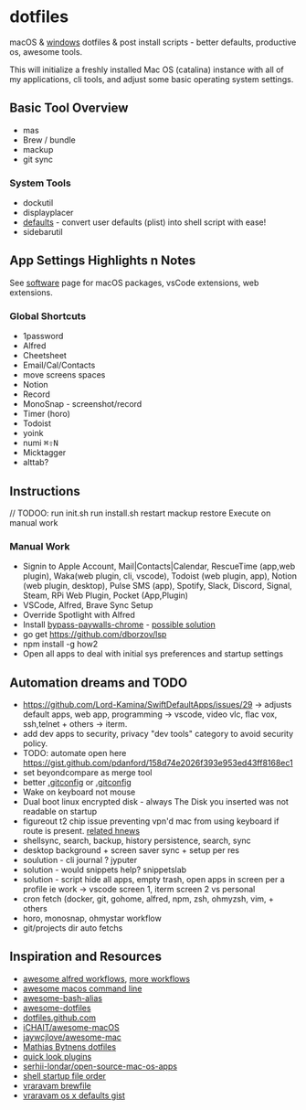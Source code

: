 # dotfiles

macOS & [windows](./win10/readme.md) dotfiles & post install scripts - better defaults, productive os, awesome tools.

This will initialize a freshly installed Mac OS (catalina) instance with all of my applications, cli tools, and adjust some basic operating system settings.

## Basic Tool Overview

* mas
* Brew / bundle
* mackup
* git sync

### System Tools

* dockutil
* displayplacer
* [defaults](https://github.com/aerobounce/defaults.sh) - convert user defaults (plist) into shell script with ease!
* sidebarutil

## App Settings Highlights n Notes

See [software](./Software.md) page for macOS packages, vsCode extensions, web extensions.

### Global Shortcuts

* 1password
* Alfred
* Cheetsheet
* Email/Cal/Contacts
* move screens spaces
* Notion
* Record
* MonoSnap - screenshot/record
* Timer (horo)
* Todoist
* yoink
* numi  <kbd>⌘</kbd><kbd>⇧</kbd><kbd>N</kbd>
* Micktagger
* alttab?

## Instructions

// TODOO:
run init.sh
run install.sh
restart
mackup restore
Execute on manual work

### Manual Work

* Signin to Apple Account, Mail|Contacts|Calendar, RescueTime (app,web plugin), Waka(web plugin, cli, vscode), Todoist (web plugin, app), Notion (web plugin, desktop), Pulse SMS (app), Spotify, Slack, Discord, Signal, Steam, RPi Web Plugin, Pocket (App,Plugin)
* VSCode, Alfred, Brave Sync Setup
* Override Spotlight with Alfred
* Install [bypass-paywalls-chrome](https://github.com/iamadamdev/bypass-paywalls-chrome.git) - [possible solution](https://stackoverflow.com/questions/16800696/how-install-crx-chrome-extension-via-command-line)
* go get https://github.com/dborzov/lsp
* npm install -g how2
* Open all apps to deal with initial sys preferences and startup settings

## Automation dreams and TODO

* https://github.com/Lord-Kamina/SwiftDefaultApps/issues/29 -> adjusts default apps, web app, programming -> vscode, video vlc, flac vox,  ssh,telnet + others -> iterm.
* add dev apps to security, privacy "dev tools" category to avoid security policy.
* TODO: automate open here https://gist.github.com/pdanford/158d74e2026f393e953ed43ff8168ec1
* set beyondcompare as merge tool
* better [.gitconfig](https://github.com/mathiasbynens/dotfiles/blob/main/.gitconfig) or [.gitconfig](https://github.com/atomantic/dotfiles/blob/master/homedir/.gitconfig)
* Wake on keyboard not mouse
* Dual boot linux encrypted disk - always The Disk you inserted was not readable on startup
* figureout t2 chip issue preventing vpn'd mac from using keyboard if route is present. [related hnews](https://news.ycombinator.com/item?id=24838816)
* shellsync, search, backup, history persistence, search, sync
* desktop background + screen saver sync + setup per res
* soulution - cli journal ? jyputer
* solution - would snippets help? snippetslab
* solution - script hide all apps, empty trash, open apps in screen per a profile ie work -> vscode screen 1, iterm screen 2 vs personal
* cron fetch (docker, git, gohome, alfred, npm, zsh, ohmyzsh, vim, + others
* horo, monosnap, ohmystar workflow
* git/projects dir auto fetchs

## Inspiration and Resources

* [awesome alfred workflows](https://github.com/alfred-workflows/awesome-alfred-workflows), [more workflows](https://github.com/zenorocha/alfred-workflows)
* [awesome macos command line](https://github.com/herrbischoff/awesome-macos-command-line)
* [awesome-bash-alias](https://github.com/vikaskyadav/awesome-bash-alias)
* [awesome-dotfiles](https://github.com/webpro/awesome-dotfiles)
* [dotfiles.github.com](https://github.com/dotfiles/dotfiles.github.com)
* [iCHAIT/awesome-macOS](https://github.com/iCHAIT/awesome-macOS)
* [jaywcjlove/awesome-mac](https://github.com/jaywcjlove/awesome-mac#readme)
* [Mathias Bytnens dotfiles](https://github.com/mathiasbynens/dotfiles)
* [quick look plugins](https://github.com/sindresorhus/quick-look-plugins)
* [serhii-londar/open-source-mac-os-apps](https://github.com/serhii-londar/open-source-mac-os-apps#readme)
* [shell startup file order](https://shreevatsa.wordpress.com/2008/03/30/zshbash-startup-files-loading-order-bashrc-zshrc-etc/)
* [vraravam brewfile](https://gist.github.com/vraravam/5e28ca1720c9dddacdc0e6db61e093fe)
* [vraravam os x defaults gist](https://gist.github.com/vraravam/8c9eae91a3750bed86b81e3a4711f842)